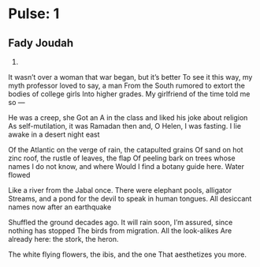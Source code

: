 # Pulse: 1
## Fady Joudah
1.

It wasn’﻿t over a woman that war began, but it’﻿s better
To see it this way, my myth professor loved to say, a man
From the South rumored to extort the bodies of college girls
Into higher grades. My girlfriend of the time told me so —

He was a creep, she
Got an A in the class and liked his joke about religion
As self-mutilation, it was Ramadan then and, O Helen,
I was fasting. I lie awake in a desert night east

Of the Atlantic on the verge of rain, the catapulted grains
Of sand on hot zinc roof, the rustle of leaves, the flap
Of peeling bark on trees whose names I do not know, and where
Would I find a botany guide here. Water flowed

Like a river from the Jabal once.
There were elephant pools, alligator
Streams, and a pond for the devil to speak in human tongues.
All desiccant names now after an earthquake

Shuffled the ground decades ago. It will rain soon,
I’﻿m assured, since nothing has stopped
The birds from migration. All the look-alikes
Are already here: the stork, the heron.

The white flying flowers, the ibis, and the one
That aesthetizes you more.